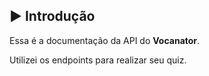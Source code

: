 ## ▶️ Introdução

Essa é a documentação da API do **Vocanator**.

Utilizei os endpoints para realizar seu quiz.
